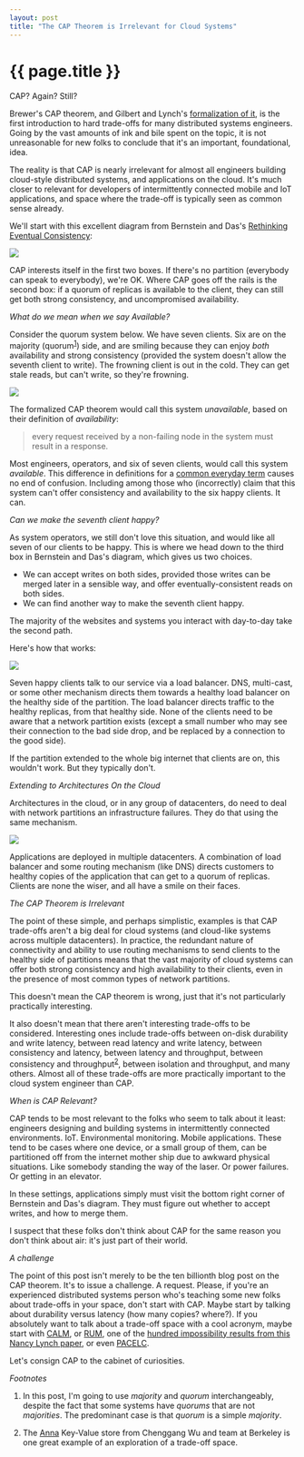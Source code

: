```yaml
---
layout: post
title: "The CAP Theorem is Irrelevant for Cloud Systems"
---
```


{{ page.title }}
================

<p class="meta">CAP? Again? Still?</p>

Brewer's CAP theorem, and Gilbert and Lynch's [formalization of it](https://users.ece.cmu.edu/~adrian/731-sp04/readings/GL-cap.pdf), is the first introduction to hard trade-offs for many distributed systems engineers. Going by the vast amounts of ink and bile spent on the topic, it is not unreasonable for new folks to conclude that it's an important, foundational, idea.

The reality is that CAP is nearly irrelevant for almost all engineers building cloud-style distributed systems, and applications on the cloud. It's much closer to relevant for developers of intermittently connected mobile and IoT applications, and space where the trade-off is typically seen as common sense already.

We'll start with this excellent diagram from Bernstein and Das's [Rethinking Eventual Consistency](https://www.microsoft.com/en-us/research/wp-content/uploads/2016/02/sigtt611-bernstein.pdf):

![](/blog/images/bernstein_das_fig2.png)

CAP interests itself in the first two boxes. If there's no partition (everybody can speak to everybody), we're OK. Where CAP goes off the rails is the second box: if a quorum of replicas is available to the client, they can still get both strong consistency, and uncompromised availability. 

*What do we mean when we say Available?*

Consider the quorum system below. We have seven clients. Six are on the majority (quorum<sup>[1](#foot1)</sup>) side, and are smiling because they can enjoy *both* availability and strong consistency (provided the system doesn't allow the seventh client to write). The frowning client is out in the cold. They can get stale reads, but can't write, so they're frowning.

![](/blog/images/cap_A_vs_a.png)

The formalized CAP theorem would call this system *unavailable*, based on their definition of *availability*:

> every request received by a non-failing node in the system must result in a response.

Most engineers, operators, and six of seven clients, would call this system *available*. This difference in definitions for a [common everyday term](https://brooker.co.za/blog/2018/02/25/availability-liveness.html) causes no end of confusion. Including among those who (incorrectly) claim that this system can't offer consistency and availability to the six happy clients. It can.

*Can we make the seventh client happy?*

As system operators, we still don't love this situation, and would like all seven of our clients to be happy. This is where we head down to the third box in Bernstein and Das's diagram, which gives us two choices.

 - We can accept writes on both sides, provided those writes can be merged later in a sensible way, and offer eventually-consistent reads on both sides.
 - We can find another way to make the seventh client happy.

The majority of the websites and systems you interact with day-to-day take the second path.

Here's how that works:

![](/blog/images/cap_a_with_lb.png)

Seven happy clients talk to our service via a load balancer. DNS, multi-cast, or some other mechanism directs them towards a healthy load balancer on the healthy side of the partition. The load balancer directs traffic to the healthy replicas, from that healthy side. None of the clients need to be aware that a network partition exists (except a small number who may see their connection to the bad side drop, and be replaced by a connection to the good side).

If the partition extended to the whole big internet that clients are on, this wouldn't work. But they typically don't. 

*Extending to Architectures On the Cloud*

Architectures in the cloud, or in any group of datacenters, do need to deal with network partitions an infrastructure failures. They do that using the same mechanism.

![](/blog/images/cap_a_with_app.png)

Applications are deployed in multiple datacenters. A combination of load balancer and some routing mechanism (like DNS) directs customers to healthy copies of the application that can get to a quorum of replicas. Clients are none the wiser, and all have a smile on their faces.

*The CAP Theorem is Irrelevant*

The point of these simple, and perhaps simplistic, examples is that CAP trade-offs aren't a big deal for cloud systems (and cloud-like systems across multiple datacenters). In practice, the redundant nature of connectivity and ability to use routing mechanisms to send clients to the healthy side of partitions means that the vast majority of cloud systems can offer both strong consistency and high availability to their clients, even in the presence of most common types of network partitions.

This doesn't mean the CAP theorem is wrong, just that it's not particularly practically interesting.

It also doesn't mean that there aren't interesting trade-offs to be considered. Interesting ones include trade-offs between on-disk durability and write latency, between read latency and write latency, between consistency and latency, between latency and throughput, between consistency and throughput<sup>[2](#foot2)</sup>, between isolation and throughput, and many others. Almost all of these trade-offs are more practically important to the cloud system engineer than CAP.

*When is CAP Relevant?*

CAP tends to be most relevant to the folks who seem to talk about it least: engineers designing and building systems in intermittently connected environments. IoT. Environmental monitoring. Mobile applications. These tend to be cases where one device, or a small group of them, can be partitioned off from the internet mother ship due to awkward physical situations. Like somebody standing the way of the laser. Or power failures. Or getting in an elevator.

In these settings, applications simply must visit the bottom right corner of Bernstein and Das's diagram. They must figure out whether to accept writes, and how to merge them.

I suspect that these folks don't think about CAP for the same reason you don't think about air: it's just part of their world.

*A challenge*

The point of this post isn't merely to be the ten billionth blog post on the CAP theorem. It's to issue a challenge. A request. Please, if you're an experienced distributed systems person who's teaching some new folks about trade-offs in your space, don't start with CAP. Maybe start by talking about durability versus latency (how many copies? where?). If you absolutely want to talk about a trade-off space with a cool acronym, maybe start with [CALM](https://arxiv.org/pdf/1901.01930.pdf), or [RUM](https://stratos.seas.harvard.edu/files/stratos/files/rum.pdf), one of the [hundred impossibility results from this Nancy Lynch paper](https://dl.acm.org/doi/abs/10.1145/72981.72982), or even [PACELC](https://www.cs.umd.edu/~abadi/papers/abadi-pacelc.pdf).

Let's consign CAP to the cabinet of curiosities.

*Footnotes*

1. <a name="foot1"></a> In this post, I'm going to use *majority* and *quorum* interchangeably, despite the fact that some systems have *quorums* that are not *majorities*. The predominant case is that *quorum* is a simple *majority*.

2. <a name="foot2"></a> The [Anna](https://dsf.berkeley.edu/jmh/papers/anna_ieee18.pdf) Key-Value store from Chenggang Wu and team at Berkeley is one great example of an exploration of a trade-off space.
